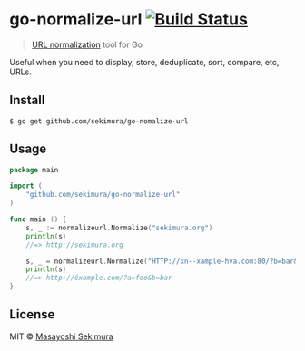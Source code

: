 # go-normalize-url [![Build Status](https://travis-ci.org/sekimura/go-normalize-url.svg?branch=master)](https://travis-ci.org/sekimura/go-normalize-url)

> [URL normalization](http://en.wikipedia.org/wiki/URL_normalization) tool for Go

Useful when you need to display, store, deduplicate, sort, compare, etc, URLs.


## Install

```
$ go get github.com/sekimura/go-nomalize-url
```


## Usage

```go
package main

import (
    "github.com/sekimura/go-normalize-url"
)

func main () {
    s, _ := normalizeurl.Normalize("sekimura.org")
    println(s)
    //=> http://sekimura.org

    s, _ = normalizeurl.Normalize("HTTP://xn--xample-hva.com:80/?b=bar&a=foo")
    println(s)
    //=> http://êxample.com/?a=foo&b=bar
}
```

## License

MIT © [Masayoshi Sekimura](http://sekimura.org)

